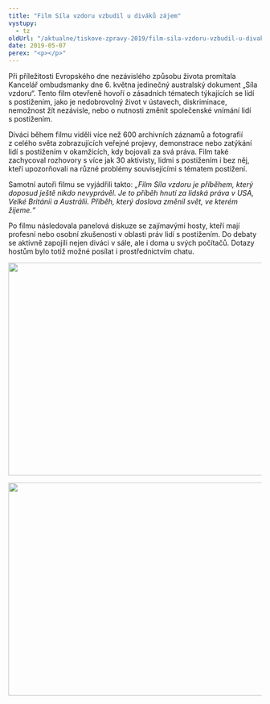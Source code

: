 ```yaml
---
title: "Film Síla vzdoru vzbudil u diváků zájem"
vystupy:
  - tz
oldUrl: "/aktualne/tiskove-zpravy-2019/film-sila-vzdoru-vzbudil-u-divaku-zajem-1"
date: 2019-05-07
perex: "<p></p>"
---
```


<!-- imported from the old website -->

<p>Při příležitosti Evropského dne nezávislého způsobu života promítala Kancelář ombudsmanky dne 6. května jedinečný australský dokument „Síla vzdoru“. Tento film otevřeně hovoří o zásadních tématech týkajících se lidí s postižením, jako je nedobrovolný život v ústavech, diskriminace, nemožnost žít nezávisle, nebo o nutnosti změnit společenské vnímání lidí s postižením. </p> <p>Diváci během filmu viděli více než 600 archivních záznamů a fotografií z celého světa zobrazujících veřejné projevy, demonstrace nebo zatýkání lidí s postižením v okamžicích, kdy bojovali za svá práva. Film také zachycoval rozhovory s více jak 30 aktivisty, lidmi s postižením i bez něj, kteří upozorňovali na různé problémy souvisejícími s tématem postižení. </p> <p>Samotní autoři filmu se vyjádřili takto:<i> „Film Síla vzdoru je příběhem, který doposud ještě nikdo nevyprávěl. Je to příběh hnutí za lidská práva v USA, Velké Británii a Austrálii. Příběh, který doslova změnil svět, ve kterém žijeme.“</i></p><p> Po filmu následovala panelová diskuze se zajímavými hosty, kteří mají profesní nebo osobní zkušenosti v oblasti práv lidí s postižením. Do debaty se aktivně zapojili nejen diváci v sále, ale i doma u svých počítačů. Dotazy hostům bylo totiž možné posílat i prostřednictvím chatu.</p><p><img src="https://www.ochrance.cz/uploads/RTEmagicC_Sila-vzdoru-1_01.jpg.jpg" width="635" height="423" alt="" /></p><p><img src="https://www.ochrance.cz/uploads/RTEmagicC_Sila-vzdoru-2_01.jpg.jpg" width="635" height="423" alt="" /></p>
